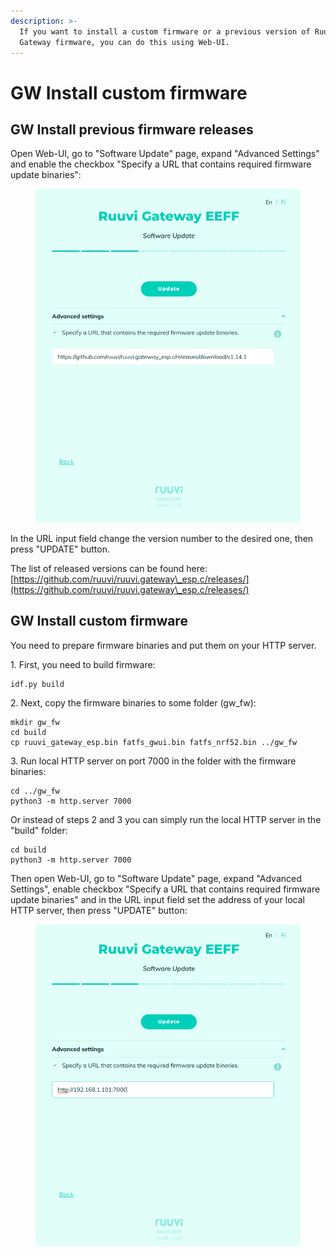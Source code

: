 ```yaml
---
description: >-
  If you want to install a custom firmware or a previous version of Ruuvi
  Gateway firmware, you can do this using Web-UI.
---
```


# GW Install custom firmware

## GW  Install previous firmware releases

Open Web-UI, go to "Software Update" page, expand "Advanced Settings" and enable the checkbox "Specify a URL that contains required firmware update binaries":

<figure><img src="../.gitbook/assets/Screenshot from 2023-06-27 18-17-28.png" alt=""><figcaption></figcaption></figure>

In the URL input field change the version number to the desired one, then press "UPDATE" button.

The list of released versions can be found here: [https://github.com/ruuvi/ruuvi.gateway\_esp.c/releases/](https://github.com/ruuvi/ruuvi.gateway\_esp.c/releases/)

## GW Install custom firmware

You need to prepare firmware binaries and put them on your HTTP server.

1\. First, you need to build firmware:

```bash
idf.py build
```

2\. Next, copy the firmware binaries to some folder (gw\_fw):

```
mkdir gw_fw
cd build
cp ruuvi_gateway_esp.bin fatfs_gwui.bin fatfs_nrf52.bin ../gw_fw
```

3\. Run local HTTP server on port 7000 in the folder with the firmware binaries:

```
cd ../gw_fw
python3 -m http.server 7000
```

Or instead of steps 2 and 3 you can simply run the local HTTP server in the "build" folder:

```
cd build
python3 -m http.server 7000
```

Then open Web-UI, go to "Software Update" page, expand "Advanced Settings", enable checkbox "Specify a URL that contains required firmware update binaries" and in the URL input field set the address of your local HTTP server, then press "UPDATE" button:

<figure><img src="../.gitbook/assets/Screenshot from 2023-06-27 22-23-36.png" alt=""><figcaption></figcaption></figure>

